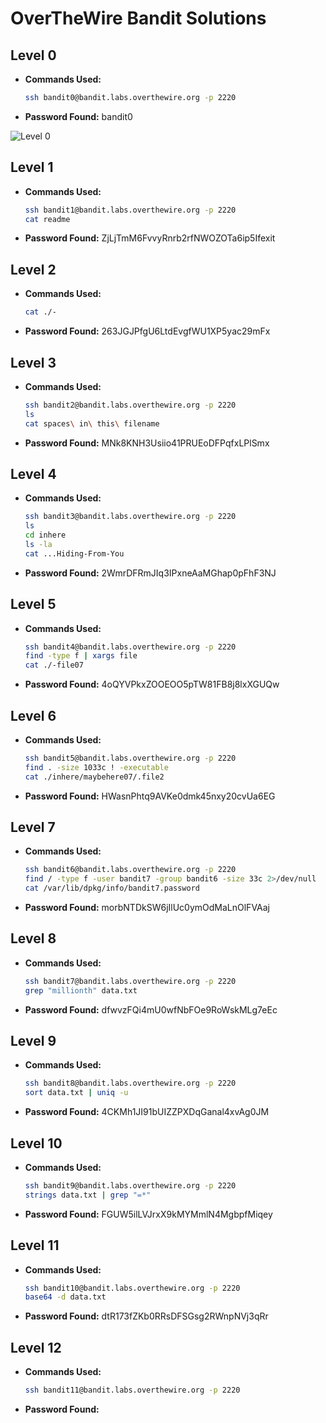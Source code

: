 # OverTheWire Bandit Solutions
## Level 0
- **Commands Used:**
  ```bash
  ssh bandit0@bandit.labs.overthewire.org -p 2220
  ```
- **Password Found:** bandit0

![Level 0](https://github.com/user-attachments/assets/182a3a3f-0d8f-4cb1-b853-adbdec23af33)


## Level 1
- **Commands Used:**
  ```bash
  ssh bandit1@bandit.labs.overthewire.org -p 2220
  cat readme
  ```
- **Password Found:** ZjLjTmM6FvvyRnrb2rfNWOZOTa6ip5Ifexit
<Screenshot>

## Level 2
- **Commands Used:**
  ```bash
  cat ./-
  ```
- **Password Found:** 263JGJPfgU6LtdEvgfWU1XP5yac29mFx
<Screenshot>

## Level 3
- **Commands Used:**
  ```bash
  ssh bandit2@bandit.labs.overthewire.org -p 2220
  ls
  cat spaces\ in\ this\ filename
  ```
- **Password Found:** MNk8KNH3Usiio41PRUEoDFPqfxLPlSmx
<Screenshot>

## Level 4
- **Commands Used:**
  ```bash
  ssh bandit3@bandit.labs.overthewire.org -p 2220
  ls
  cd inhere
  ls -la
  cat ...Hiding-From-You
  ```
- **Password Found:** 2WmrDFRmJIq3IPxneAaMGhap0pFhF3NJ
<Screenshot>

## Level 5
- **Commands Used:**
  ```bash
  ssh bandit4@bandit.labs.overthewire.org -p 2220 
  find -type f | xargs file
  cat ./-file07
  ```
- **Password Found:** 4oQYVPkxZOOEOO5pTW81FB8j8lxXGUQw 
<Screenshot>

## Level 6
- **Commands Used:**
  ```bash
  ssh bandit5@bandit.labs.overthewire.org -p 2220
  find . -size 1033c ! -executable
  cat ./inhere/maybehere07/.file2
  ```
- **Password Found:** HWasnPhtq9AVKe0dmk45nxy20cvUa6EG
<Screenshot>

## Level 7
- **Commands Used:**
  ```bash
  ssh bandit6@bandit.labs.overthewire.org -p 2220
  find / -type f -user bandit7 -group bandit6 -size 33c 2>/dev/null
  cat /var/lib/dpkg/info/bandit7.password
  ```
- **Password Found:** morbNTDkSW6jIlUc0ymOdMaLnOlFVAaj
<Screenshot>

## Level 8
- **Commands Used:**
  ```bash
  ssh bandit7@bandit.labs.overthewire.org -p 2220
  grep "millionth" data.txt
  ```
- **Password Found:** dfwvzFQi4mU0wfNbFOe9RoWskMLg7eEc
<Screenshot>

## Level 9
- **Commands Used:**
  ```bash
  ssh bandit8@bandit.labs.overthewire.org -p 2220
  sort data.txt | uniq -u
  ```
- **Password Found:** 4CKMh1JI91bUIZZPXDqGanal4xvAg0JM
<Screenshot>

## Level 10
- **Commands Used:**
  ```bash
  ssh bandit9@bandit.labs.overthewire.org -p 2220
  strings data.txt | grep "=*"
  ```
- **Password Found:** FGUW5ilLVJrxX9kMYMmlN4MgbpfMiqey
<Screenshot>

## Level 11
- **Commands Used:**
  ```bash
  ssh bandit10@bandit.labs.overthewire.org -p 2220
  base64 -d data.txt
  ```
- **Password Found:** dtR173fZKb0RRsDFSGsg2RWnpNVj3qRr
<Screenshot>

## Level 12
- **Commands Used:**
  ```bash
  ssh bandit11@bandit.labs.overthewire.org -p 2220	

  ```
- **Password Found:** 
<Screenshot>
